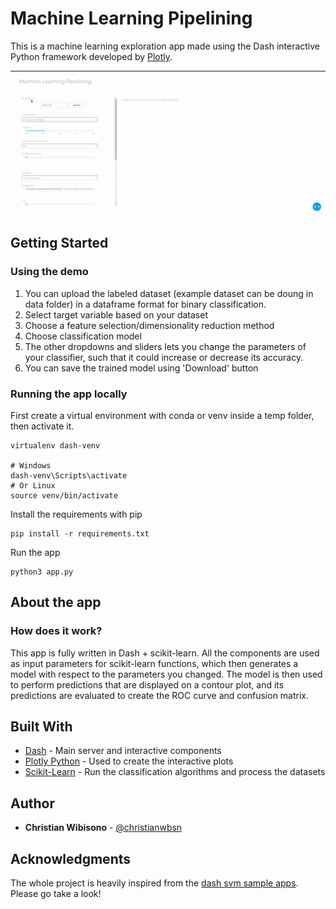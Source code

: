 # Machine Learning Pipelining

This is a machine learning exploration app made using the Dash interactive Python framework developed by [Plotly](https://plot.ly/).

![alt text](assets/pipelining.gif "Screenshot")


## Getting Started
### Using the demo

1) You can upload the labeled dataset (example dataset can be doung in data folder) in a dataframe format for binary classification.
2) Select target variable based on your dataset
3) Choose a feature selection/dimensionality reduction method
4) Choose classification model
5) The other dropdowns and sliders lets you change the parameters of your classifier, such that it could increase or decrease its accuracy.
6) You can save the trained model using 'Download' button

### Running the app locally

First create a virtual environment with conda or venv inside a temp folder, then activate it.

```
virtualenv dash-venv

# Windows
dash-venv\Scripts\activate
# Or Linux
source venv/bin/activate
```

Install the requirements with pip
```
pip install -r requirements.txt
```

Run the app
```
python3 app.py
```

## About the app
### How does it work?

This app is fully written in Dash + scikit-learn. All the components are used as input parameters for scikit-learn functions, which then generates a model with respect to the parameters you changed. The model is then used to perform predictions that are displayed on a contour plot, and its predictions are evaluated to create the ROC curve and confusion matrix.


## Built With
* [Dash](https://dash.plot.ly/) - Main server and interactive components
* [Plotly Python](https://plot.ly/python/) - Used to create the interactive plots
* [Scikit-Learn](http://scikit-learn.org/stable/documentation.html) - Run the classification algorithms and process the datasets


## Author
* **Christian Wibisono** - [@christianwbsn](https://github.com/christianwbsn)


## Acknowledgments
The whole project is heavily inspired from the [dash svm sample apps](https://dash-gallery.plotly.host/dash-svm/). Please go take a look!
